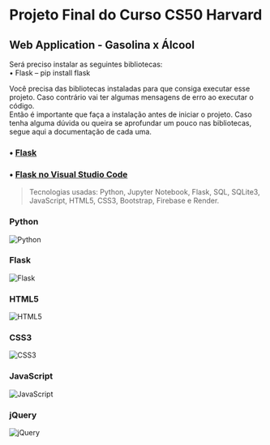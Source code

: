 # Projeto Final do Curso CS50 Harvard

## Web Application - Gasolina x Álcool

Será preciso instalar as seguintes bibliotecas:  
• Flask – pip install flask  

Você precisa das bibliotecas instaladas para que consiga executar esse projeto. Caso contrário vai ter algumas mensagens de erro ao executar o código.  
Então é importante que faça a instalação antes de iniciar o projeto. Caso tenha alguma dúvida ou queira se aprofundar um pouco nas bibliotecas, segue aqui a documentação de cada uma.  

### • [Flask](https://flask.palletsprojects.com/en/2.3.x/)  

### • [Flask no Visual Studio Code](https://code.visualstudio.com/docs/python/tutorial-flask)  

> Tecnologias usadas: Python, Jupyter Notebook, Flask, SQL, SQLite3, JavaScript, HTML5, CSS3, Bootstrap, Firebase e Render.

### Python

![Python](https://img.shields.io/badge/python-3670A0?style=for-the-badge&logo=python&logoColor=ffdd54)

### Flask

![Flask](https://img.shields.io/badge/flask-%23000.svg?style=for-the-badge&logo=flask&logoColor=white)

### HTML5

![HTML5](https://img.shields.io/badge/html5-%23E34F26.svg?style=for-the-badge&logo=html5&logoColor=white)

### CSS3

![CSS3](https://img.shields.io/badge/css3-%231572B6.svg?style=for-the-badge&logo=css3&logoColor=white)

### JavaScript

![JavaScript](https://img.shields.io/badge/javascript-%23323330.svg?style=for-the-badge&logo=javascript&logoColor=%23F7DF1E)

### jQuery

![jQuery](https://img.shields.io/badge/jquery-%230769AD.svg?style=for-the-badge&logo=jquery&logoColor=white)
